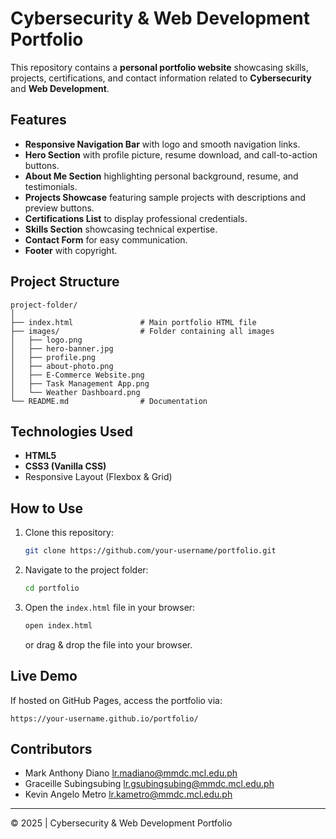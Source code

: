 # Cybersecurity & Web Development Portfolio

This repository contains a **personal portfolio website** showcasing skills, projects, certifications, and contact information related to **Cybersecurity** and **Web Development**.

## Features

* **Responsive Navigation Bar** with logo and smooth navigation links.
* **Hero Section** with profile picture, resume download, and call-to-action buttons.
* **About Me Section** highlighting personal background, resume, and testimonials.
* **Projects Showcase** featuring sample projects with descriptions and preview buttons.
* **Certifications List** to display professional credentials.
* **Skills Section** showcasing technical expertise.
* **Contact Form** for easy communication.
* **Footer** with copyright.

## Project Structure

```
project-folder/
│
├── index.html               # Main portfolio HTML file
├── images/                  # Folder containing all images
│   ├── logo.png
│   ├── hero-banner.jpg
│   ├── profile.png
│   ├── about-photo.png
│   ├── E-Commerce Website.png
│   ├── Task Management App.png
│   └── Weather Dashboard.png
└── README.md                # Documentation
```

## Technologies Used

* **HTML5**
* **CSS3 (Vanilla CSS)**
* Responsive Layout (Flexbox & Grid)


## How to Use

1. Clone this repository:

   ```bash
   git clone https://github.com/your-username/portfolio.git
   ```
2. Navigate to the project folder:

   ```bash
   cd portfolio
   ```
3. Open the `index.html` file in your browser:

   ```bash
   open index.html
   ```

   or drag & drop the file into your browser.

## Live Demo

If hosted on GitHub Pages, access the portfolio via:

```
https://your-username.github.io/portfolio/
```

## Contributors

* Mark Anthony Diano <lr.madiano@mmdc.mcl.edu.ph>
* Graceille Subingsubing <lr.gsubingsubing@mmdc.mcl.edu.ph>
* Kevin Angelo Metro <lr.kametro@mmdc.mcl.edu.ph>
---

© 2025 | Cybersecurity & Web Development Portfolio
